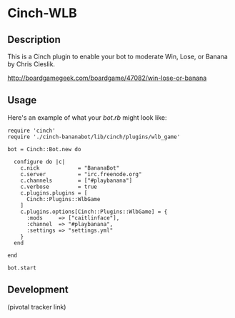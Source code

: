 # Cinch-WLB

## Description

This is a Cinch plugin to enable your bot to moderate Win, Lose, or Banana by Chris Cieslik.

http://boardgamegeek.com/boardgame/47082/win-lose-or-banana

## Usage

Here's an example of what your *bot.rb* might look like: 

    require 'cinch'
    require './cinch-bananabot/lib/cinch/plugins/wlb_game'

    bot = Cinch::Bot.new do

      configure do |c|
        c.nick            = "BananaBot"
        c.server          = "irc.freenode.org"
        c.channels        = ["#playbanana"]
        c.verbose         = true
        c.plugins.plugins = [
          Cinch::Plugins::WlbGame
        ]
        c.plugins.options[Cinch::Plugins::WlbGame] = {
          :mods     => ["caitlinface"],
          :channel  => "#playbanana",
          :settings => "settings.yml"
        }
      end

    end

    bot.start

## Development

(pivotal tracker link)